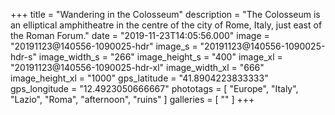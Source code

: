 +++
title = "Wandering in the Colosseum"
description = "The Colosseum is an elliptical amphitheatre in the centre of the city of Rome, Italy, just east of the Roman Forum."
date = "2019-11-23T14:05:56.000"
image = "20191123@140556-1090025-hdr"
image_s = "20191123@140556-1090025-hdr-s"
image_width_s = "266"
image_height_s = "400"
image_xl = "20191123@140556-1090025-hdr-xl"
image_width_xl = "666"
image_height_xl = "1000"
gps_latitude = "41.8904223833333"
gps_longitude = "12.4923050666667"
phototags = [ "Europe", "Italy", "Lazio", "Roma", "afternoon", "ruins" ]
galleries = [ "" ]
+++
